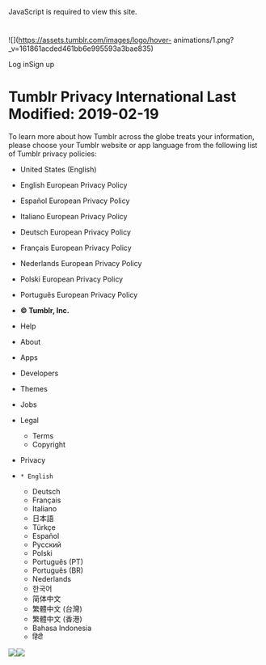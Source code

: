JavaScript is required to view this site.

#

![](https://assets.tumblr.com/images/logo/hover-
animations/1.png?_v=161861acded461bb6e995593a3bae835)

Log inSign up

# Tumblr Privacy International Last Modified: 2019-02-19

To learn more about how Tumblr across the globe treats your information,
please choose your Tumblr website or app language from the following list of
Tumblr privacy policies:

  * United States (English)
  * English European Privacy Policy
  * Español European Privacy Policy
  * Italiano European Privacy Policy
  * Deutsch European Privacy Policy
  * Français European Privacy Policy
  * Nederlands European Privacy Policy
  * Polski European Privacy Policy
  * Português European Privacy Policy

  *  **© Tumblr, Inc.**
  * Help
  * About
  * Apps
  * Developers
  * Themes
  * Jobs
  * Legal

    * Terms
    * Copyright

  * Privacy 
  *     * English
    * Deutsch
    * Français
    * Italiano
    * 日本語
    * Türkçe
    * Español
    * Pусский
    * Polski
    * Português (PT)
    * Português (BR)
    * Nederlands
    * 한국어
    * 简体中文
    * 繁體中文 (台灣)
    * 繁體中文 (香港)
    * Bahasa Indonesia
    * हिंदी

![](https://sb.scorecardresearch.com/p?cv=2.0&cj=1&c1=2&c2=15742520)![](https://px.srvcs.tumblr.com/impixu?T=1563810041&J=eyJ0eXBlIjoidXJsIiwidXJsIjoiaHR0cDovL3d3dy50dW1ibHIuY29tL3ByaXZhY3kiLCJyZXF0eXBlIjowLCJyb3V0ZSI6Ii9wcml2YWN5Iiwibm9zY3JpcHQiOjF9&U=KHHGFFNCLM&K=785326a5dfe1ee6af67808f9fa66873c5649faf68d51f01556549c11f8e9caf3&R=)

